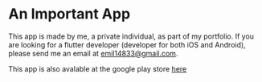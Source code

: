 # An Important App

This app is made by me, a private individual, as part of my portfolio. If you are looking for a flutter developer (developer for both iOS and Android), please send me an email at emil14833@gmail.com.

This app is also avalable at the google play store [here](https://play.google.com/store/apps/details?id=com.djupvik.elevator)